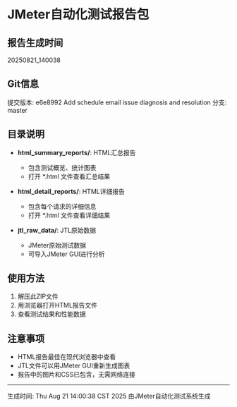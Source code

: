 # JMeter自动化测试报告包

## 报告生成时间
20250821_140038

## Git信息
提交版本: e6e8992 Add schedule email issue diagnosis and resolution
分支: master

## 目录说明
- **html_summary_reports/**: HTML汇总报告
  - 包含测试概览、统计图表
  - 打开 *.html 文件查看汇总结果

- **html_detail_reports/**: HTML详细报告  
  - 包含每个请求的详细信息
  - 打开 *.html 文件查看详细结果

- **jtl_raw_data/**: JTL原始数据
  - JMeter原始测试数据
  - 可导入JMeter GUI进行分析

## 使用方法
1. 解压此ZIP文件
2. 用浏览器打开HTML报告文件
3. 查看测试结果和性能数据

## 注意事项
- HTML报告最佳在现代浏览器中查看
- JTL文件可以用JMeter GUI重新生成图表
- 报告中的图片和CSS已包含，无需网络连接

---
生成时间: Thu Aug 21 14:00:38 CST 2025
由JMeter自动化测试系统生成

